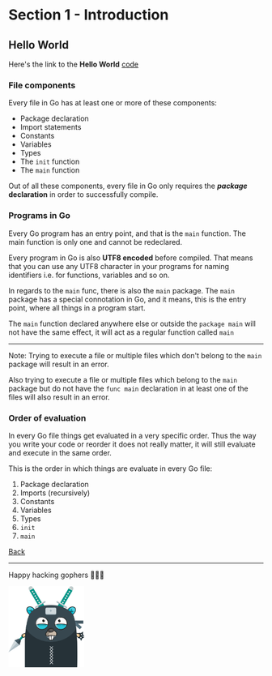 # Section 1 - Introduction

## Hello World

Here's the link to the **Hello World** [code](https://github.com/steevehook/udemy-go101/blob/master/section_1-introduction/hello-world/main.go)

### File components

Every file in Go has at least one or more of these components:

- Package declaration
- Import statements
- Constants
- Variables
- Types
- The `init` function
- The `main` function

Out of all these components, every file in Go only requires
the ***package* declaration** in order to successfully compile.

### Programs in Go

Every Go program has an entry point, and that is the `main` function.
The main function is only one and cannot be redeclared.

Every program in Go is also **UTF8 encoded** before compiled. That means
that you can use any UTF8 character in your programs for naming
identifiers i.e. for functions, variables and so on.

In regards to the `main` func, there is also the `main` package.
The `main` package has a special connotation in Go, and it means,
this is the entry point, where all things in a program start.

The `main` function declared anywhere else or outside the `package main`
will not have the same effect, it will act as a regular function called `main`

---
Note: Trying to execute a file or multiple files which don't belong to
the `main` package will result in an error.

Also trying to execute a file or multiple files which belong to the
`main` package but do not have the `func main` declaration in at least
one of the files will also result in an error.

### Order of evaluation

In every Go file things get evaluated in a very specific order.
Thus the way you write your code or reorder it does not really matter,
it will still evaluate and execute in the same order.

This is the order in which things are evaluate in every Go file:

1. Package declaration
2. Imports (recursively)
3. Constants
4. Variables
5. Types
6. `init`
7. `main`

[Back](https://github.com/steevehook/udemy-go101/blob/master/section_1-introduction)

---

Happy hacking gophers 🚀🚀🚀

<img src="https://github.com/steevehook/udemy-go101/raw/master/udemy-go101.svg?sanitize=true" width="150px"/>
